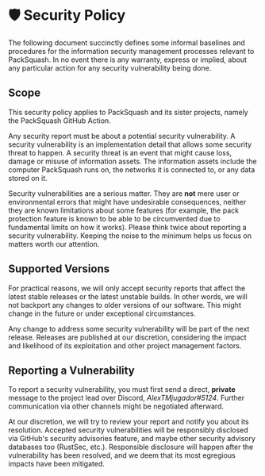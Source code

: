 # 🛡️ Security Policy

The following document succinctly defines some informal baselines and procedures
for the information security management processes relevant to PackSquash. In no
event there is any warranty, express or implied, about any particular action for
any security vulnerability being done.

## Scope

This security policy applies to PackSquash and its sister projects, namely the
PackSquash GitHub Action.

Any security report must be about a potential security vulnerability. A security
vulnerability is an implementation detail that allows some security threat to
happen. A security threat is an event that might cause loss, damage or misuse of
information assets. The information assets include the computer PackSquash runs
on, the networks it is connected to, or any data stored on it.

Security vulnerabilities are a serious matter. They are **not** mere user or
environmental errors that might have undesirable consequences, neither they are
known limitations about some features (for example, the pack protection feature
is known to be able to be circumvented due to fundamental limits on how it
works). Please think twice about reporting a security vulnerability. Keeping the
noise to the minimum helps us focus on matters worth our attention.

## Supported Versions

For practical reasons, we will only accept security reports that affect the
latest stable releases or the latest unstable builds. In other words, we will not
backport any changes to older versions of our software. This might change in the
future or under exceptional circumstances.

Any change to address some security vulnerability will be part of the next
release. Releases are published at our discretion, considering the impact and
likelihood of its exploitation and other project management factors.

## Reporting a Vulnerability

To report a security vulnerability, you must first send a direct, **private**
message to the project lead over Discord, _AlexTMjugador#5124_. Further
communication via other channels might be negotiated afterward.

At our discretion, we will try to review your report and notify you about its
resolution. Accepted security vulnerabilities will be responsibly disclosed via
GitHub's security advisories feature, and maybe other security advisory
databases too (RustSec, etc.). Responsible disclosure will happen after the
vulnerability has been resolved, and we deem that its most egregious impacts have
been mitigated.
